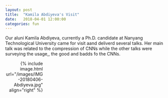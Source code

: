 ```yaml
---
layout: post
title:  "Kamila Abdiyeva's Visit"
date:   2018-04-01 12:00:00
categories: fun
---
```


Our aluni Kamila Abdiyeva, currently a Ph.D. candidate at Nanyang Technological University came for visit aand deliverd several talks. Her main talk was related to the compression of CNNs while the other talks were surveying the usage,, the good and badds fo the CNNs. 

<div class="content" markdown="1" style="height:150px;width:120px" align="right">
{% include image.html url="/images/IMG-20180406-Abdiyeva.jpg" align="right" %}
</div>


